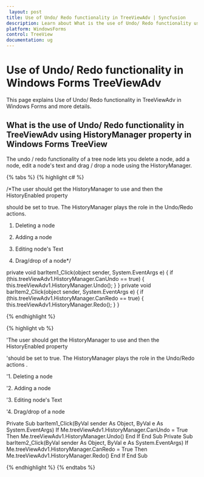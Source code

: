 ```yaml
---
 layout: post
title: Use of Undo/ Redo functionality in TreeViewAdv | Syncfusion
description: Learn about What is the use of Undo/ Redo functionality using HistoryManager property in Syncfusion Windows Forms TreeView and more details.
platform: WindowsForms
control: TreeView 
documentation: ug
---
```


# Use of Undo/ Redo functionality in Windows Forms TreeViewAdv 

This page explains Use of Undo/ Redo functionality in TreeViewAdv in Windows Forms and more details.

## What is the use of Undo/ Redo functionality in TreeViewAdv using HistoryManager property in Windows Forms TreeView

The undo / redo functionality of a tree node lets you delete a node, add a node, edit a node's text and drag / drop a node using the HistoryManager.

{% tabs %}
{% highlight c# %}

/*The user should get the HistoryManager to use and then the HistoryEnabled property 

should be set to true. The HistoryManager plays the role in the Undo/Redo actions.

1. Deleting a node

2. Adding a node

3. Editing node's Text

4. Drag/drop of a node*/

private void barItem1_Click(object sender, System.EventArgs e)
{
    if (this.treeViewAdv1.HistoryManager.CanUndo == true)
    {
        this.treeViewAdv1.HistoryManager.Undo();
    }
}
private void barItem2_Click(object sender, System.EventArgs e)
{
    if (this.treeViewAdv1.HistoryManager.CanRedo == true)
    {
        this.treeViewAdv1.HistoryManager.Redo();
    }
} 

{% endhighlight %}

{% highlight vb %}

'The user should get the HistoryManager to use and then the HistoryEnabled property 

'should be set to true. The HistoryManager plays the role in the Undo/Redo actions .

'1. Deleting a node

'2. Adding a node

'3. Editing node's Text

'4. Drag/drop of a node

Private Sub barItem1_Click(ByVal sender As Object, ByVal e As System.EventArgs)
If Me.treeViewAdv1.HistoryManager.CanUndo = True Then
Me.treeViewAdv1.HistoryManager.Undo()
End If
End Sub
Private Sub barItem2_Click(ByVal sender As Object, ByVal e As System.EventArgs)
If Me.treeViewAdv1.HistoryManager.CanRedo = True Then
Me.treeViewAdv1.HistoryManager.Redo()
End If
End Sub

{% endhighlight %}
{% endtabs %}
